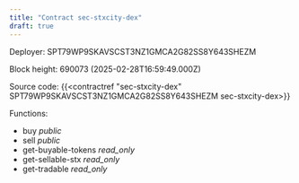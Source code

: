 ```yaml
---
title: "Contract sec-stxcity-dex"
draft: true
---
```

Deployer: SPT79WP9SKAVSCST3NZ1GMCA2G82SS8Y643SHEZM


 



Block height: 690073 (2025-02-28T16:59:49.000Z)

Source code: {{<contractref "sec-stxcity-dex" SPT79WP9SKAVSCST3NZ1GMCA2G82SS8Y643SHEZM sec-stxcity-dex>}}

Functions:

* buy _public_
* sell _public_
* get-buyable-tokens _read_only_
* get-sellable-stx _read_only_
* get-tradable _read_only_
